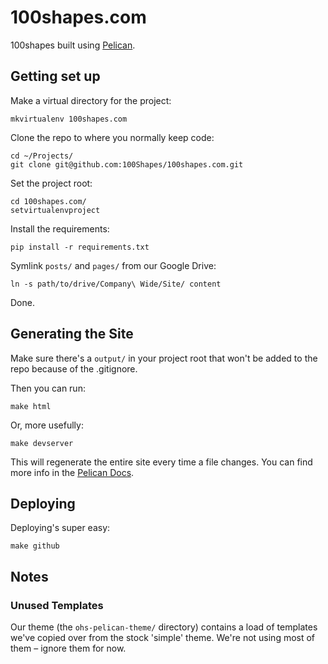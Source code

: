 100shapes.com
=============

100shapes built using [Pelican](http://docs.getpelican.com/en/3.0/).

Getting set up
--------------

Make a virtual directory for the project:

	mkvirtualenv 100shapes.com

Clone the repo to where you normally keep code:

	cd ~/Projects/
	git clone git@github.com:100Shapes/100shapes.com.git

Set the project root:

	cd 100shapes.com/
	setvirtualenvproject

Install the requirements:

	pip install -r requirements.txt

Symlink `posts/` and `pages/` from our Google Drive:

	ln -s path/to/drive/Company\ Wide/Site/ content

Done.


Generating the Site
-------------------

Make sure there's a `output/` in your project root that won't be added to the repo because of the .gitignore.

Then you can run:
	
	make html

Or, more usefully:

	make devserver

This will regenerate the entire site every time a file changes. You can find more info in the [Pelican Docs](http://docs.getpelican.com/en/3.0/getting_started.html#kickstart-a-blog).




Deploying
---------

Deploying's super easy:

	make github 
	 

Notes
-----

### Unused Templates

Our theme (the `ohs-pelican-theme/` directory) contains a load of templates we've copied over from the stock 'simple' theme. We're not using most of them – ignore them for now.